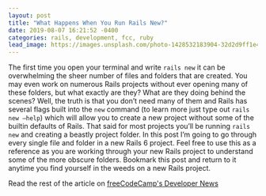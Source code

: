 ```yaml
---
layout: post
title: "What Happens When You Run Rails New?"
date: 2019-08-07 16:21:52 -0400
categories: rails, development, fcc, ruby
lead_image: https://images.unsplash.com/photo-1428532183904-32d2d9ff1e4b?ixlib=rb-1.2.1&q=80&fm=jpg&crop=entropy&cs=tinysrgb&w=1080&fit=max&ixid=eyJhcHBfaWQiOjExNzczfQ
---
```


The first time you open your terminal and write `rails new` it can be overwhelming the sheer number of files and folders that are created. You may even work on numerous Rails projects without ever opening many of these folders, but what exactly are they? What are they doing behind the scenes? Well, the truth is that you don’t need many of them and Rails has several flags built into the `new` command (to learn more just type out `rails new —help`) which will allow you to create a new project without some of the builtin defaults of Rails. That said for most projects you’ll be running `rails new` and creating a beastly project folder. In this post I’m going to go through every single file and folder in a new Rails 6 project. Feel free to use this as a reference as you are working through your new Rails project to understand some of the more obscure folders. Bookmark this post and return to it anytime you find yourself in the weeds on a new Rails project.

Read the rest of the article on [freeCodeCamp's Developer News](https://www.freecodecamp.org/news/what-happens-when-you-run-rails-new/})
